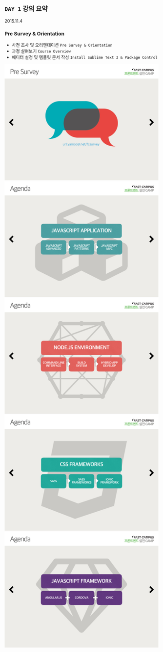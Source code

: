 ## `DAY 1` 강의 요약

2015.11.4

### Pre Survey & Orientation

- 사전 조사 및 오리엔테이션 `Pre Survey & Orientation`
- 과정 살펴보기 `Course Overview`
- 에디터 설정 및 템플릿 문서 작성 `Install Sublime Text 3 & Package Control`

![프론트엔드 실전 CAMP D1 Slide 02](assets/D1/D1.002.jpeg)
![프론트엔드 실전 CAMP D1 Slide 03](assets/D1/D1.003.jpeg)
![프론트엔드 실전 CAMP D1 Slide 04](assets/D1/D1.004.jpeg)
![프론트엔드 실전 CAMP D1 Slide 05](assets/D1/D1.005.jpeg)
![프론트엔드 실전 CAMP D1 Slide 06](assets/D1/D1.006.jpeg)